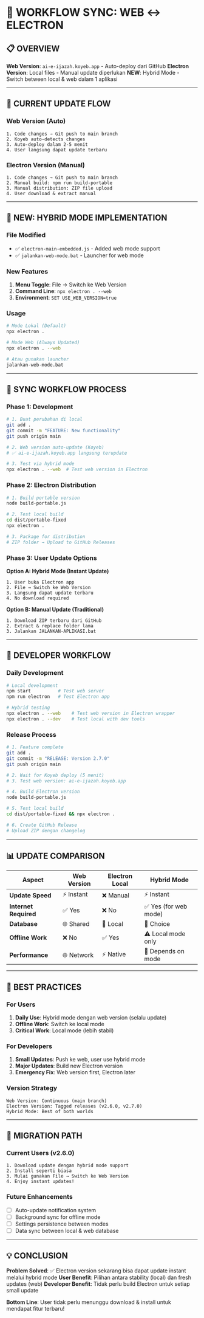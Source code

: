 # 🔄 WORKFLOW SYNC: WEB ↔ ELECTRON

## 📋 OVERVIEW

**Web Version**: `ai-e-ijazah.koyeb.app` - Auto-deploy dari GitHub
**Electron Version**: Local files - Manual update diperlukan
**NEW**: Hybrid Mode - Switch between local & web dalam 1 aplikasi

---

## 🎯 CURRENT UPDATE FLOW

### **Web Version (Auto)**
```
1. Code changes → Git push to main branch
2. Koyeb auto-detects changes
3. Auto-deploy dalam 2-5 menit
4. User langsung dapat update terbaru
```

### **Electron Version (Manual)**
```
1. Code changes → Git push to main branch
2. Manual build: npm run build-portable
3. Manual distribution: ZIP file upload
4. User download & extract manual
```

---

## 🚀 NEW: HYBRID MODE IMPLEMENTATION

### **File Modified**
- ✅ `electron-main-embedded.js` - Added web mode support
- ✅ `jalankan-web-mode.bat` - Launcher for web mode

### **New Features**
1. **Menu Toggle**: File → Switch ke Web Version
2. **Command Line**: `npx electron . --web`
3. **Environment**: `SET USE_WEB_VERSION=true`

### **Usage**
```bash
# Mode Lokal (Default)
npx electron .

# Mode Web (Always Updated)
npx electron . --web

# Atau gunakan launcher
jalankan-web-mode.bat
```

---

## 📝 SYNC WORKFLOW PROCESS

### **Phase 1: Development**
```bash
# 1. Buat perubahan di local
git add .
git commit -m "FEATURE: New functionality"
git push origin main

# 2. Web version auto-update (Koyeb)
# ✅ ai-e-ijazah.koyeb.app langsung terupdate

# 3. Test via hybrid mode
npx electron . --web  # Test web version in Electron
```

### **Phase 2: Electron Distribution**
```bash
# 1. Build portable version
node build-portable.js

# 2. Test local build
cd dist/portable-fixed
npx electron .

# 3. Package for distribution
# ZIP folder → Upload to GitHub Releases
```

### **Phase 3: User Update Options**

**Option A: Hybrid Mode (Instant Update)**
```
1. User buka Electron app
2. File → Switch ke Web Version
3. Langsung dapat update terbaru
4. No download required
```

**Option B: Manual Update (Traditional)**
```
1. Download ZIP terbaru dari GitHub
2. Extract & replace folder lama
3. Jalankan JALANKAN-APLIKASI.bat
```

---

## 🔧 DEVELOPER WORKFLOW

### **Daily Development**
```bash
# Local development
npm start          # Test web server
npm run electron   # Test Electron app

# Hybrid testing
npx electron . --web    # Test web version in Electron wrapper
npx electron . --dev    # Test local with dev tools
```

### **Release Process**
```bash
# 1. Feature complete
git add .
git commit -m "RELEASE: Version 2.7.0"
git push origin main

# 2. Wait for Koyeb deploy (5 menit)
# 3. Test web version: ai-e-ijazah.koyeb.app

# 4. Build Electron version
node build-portable.js

# 5. Test local build
cd dist/portable-fixed && npx electron .

# 6. Create GitHub Release
# Upload ZIP dengan changelog
```

---

## 📊 UPDATE COMPARISON

| Aspect | Web Version | Electron Local | Hybrid Mode |
|--------|-------------|----------------|-------------|
| **Update Speed** | ⚡ Instant | ❌ Manual | ⚡ Instant |
| **Internet Required** | ✅ Yes | ❌ No | ✅ Yes (for web mode) |
| **Database** | 🌐 Shared | 💾 Local | 🔄 Choice |
| **Offline Work** | ❌ No | ✅ Yes | ⚠️ Local mode only |
| **Performance** | 🌐 Network | ⚡ Native | 🔄 Depends on mode |

---

## 🎯 BEST PRACTICES

### **For Users**
1. **Daily Use**: Hybrid mode dengan web version (selalu update)
2. **Offline Work**: Switch ke local mode
3. **Critical Work**: Local mode (lebih stabil)

### **For Developers**
1. **Small Updates**: Push ke web, user use hybrid mode
2. **Major Updates**: Build new Electron version
3. **Emergency Fix**: Web version first, Electron later

### **Version Strategy**
```
Web Version: Continuous (main branch)
Electron Version: Tagged releases (v2.6.0, v2.7.0)
Hybrid Mode: Best of both worlds
```

---

## 🔄 MIGRATION PATH

### **Current Users (v2.6.0)**
```
1. Download update dengan hybrid mode support
2. Install seperti biasa
3. Mulai gunakan File → Switch ke Web Version
4. Enjoy instant updates!
```

### **Future Enhancements**
- [ ] Auto-update notification system
- [ ] Background sync for offline mode
- [ ] Settings persistence between modes
- [ ] Data sync between local & web database

---

## 💡 CONCLUSION

**Problem Solved**: ✅ Electron version sekarang bisa dapat update instant melalui hybrid mode
**User Benefit**: Pilihan antara stability (local) dan fresh updates (web)
**Developer Benefit**: Tidak perlu build Electron untuk setiap small update

**Bottom Line**: User tidak perlu menunggu download & install untuk mendapat fitur terbaru!